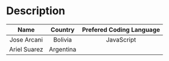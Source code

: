 # Description

| Name | Country | Prefered Coding Language |
| :---: | :---: | :---: |
| Jose Arcani | Bolivia | JavaScript |
| Ariel Suarez | Argentina | |